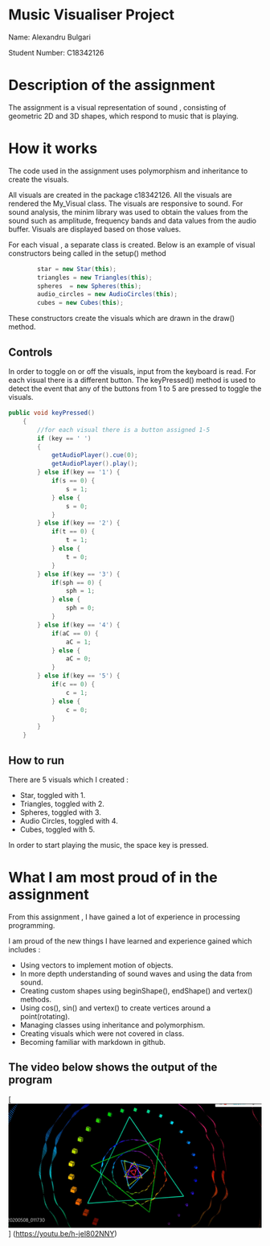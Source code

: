 # Music Visualiser Project

Name: Alexandru Bulgari

Student Number: C18342126


# Description of the assignment
The assignment is a visual representation of sound , consisting of geometric
2D and 3D shapes, which respond to music that is playing. 


# How it works
The code used in the assignment uses polymorphism and inheritance to create the 
visuals.

All visuals are created in the package c18342126.
All the visuals are rendered the My_Visual class.
The visuals are responsive to sound. For sound analysis, 
the minim library was used to obtain the values from the sound 
such as amplitude, frequency bands and data values from the 
audio buffer. Visuals are displayed based on those values.

For each visual , a separate class is created.
Below is an example of visual constructors being called in the setup() method

``` Java
		star = new Star(this);
        triangles = new Triangles(this);
        spheres  = new Spheres(this);        
        audio_circles = new AudioCircles(this);
        cubes = new Cubes(this);
```
These constructors create the visuals which are drawn in the draw() method.


## Controls

In order to toggle on or off the visuals, input from the keyboard is read.
For each visual there is a different button. 
The keyPressed() method is used to detect the event that any of the 
buttons from 1 to 5 are pressed to toggle the visuals. 

``` Java
public void keyPressed()
    {
        //for each visual there is a button assigned 1-5
        if (key == ' ')
        {
            getAudioPlayer().cue(0);
            getAudioPlayer().play();
        } else if(key == '1') {
            if(s == 0) {
                s = 1;
            } else {
                s = 0;
            }
        } else if(key == '2') {
            if(t == 0) {
                t = 1;
            } else {
                t = 0;
            }
        } else if(key == '3') {
            if(sph == 0) {
                sph = 1;
            } else {
                sph = 0;
            }
        } else if(key == '4') {
            if(aC == 0) {
                aC = 1;
            } else {
                aC = 0;
            }
        } else if(key == '5') {
            if(c == 0) {
                c = 1;
            } else {
                c = 0;
            }
        }
    }
```




## How to run
There are 5 visuals which I created :
- Star, toggled with 1.
- Triangles, toggled with 2.
- Spheres, toggled with 3.
- Audio Circles, toggled with 4.
- Cubes, toggled with 5.

In order to start playing the music, the space key is pressed.





# What I am most proud of in the assignment
From this assignment , I have gained a lot of experience in processing
programming.

I am proud of the new things I have learned and experience gained which includes : 
- Using vectors to implement motion of objects.
- In more depth understanding of sound waves and using the data from sound.
- Creating custom shapes using beginShape(), endShape() and vertex() methods.
- Using cos(), sin() and vertex() to create vertices around a point(rotating).
- Managing classes using inheritance and polymorphism.
- Creating visuals which were not covered in class.
- Becoming familiar with markdown in github.


## The video below shows the output of the program

[![Link to video](https://github.com/alex1233213/MusicVisuals/blob/master/java/data/Untitled.png)] (https://youtu.be/h-jel802NNY)


